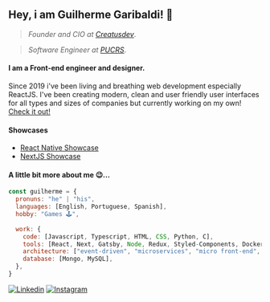 ## Hey, i am Guilherme Garibaldi! 👋
> *Founder and CIO at [Creatusdev](https://github.com/Creatus-Desenvolvimento-de-Solucoes)*.

> *Software Engineer at [PUCRS](https://www.pucrs.br/)*.

#### I am a Front-end engineer and designer.
Since 2019 i've been living and breathing web development especially ReactJS. I've been creating modern, clean and user friendly user interfaces for all types and sizes of companies but currently working on my own! [Check it out!](https://creatusdev.com)

#### Showcases
* [React Native Showcase](https://github.com/Hackatona-AGES-2022/Undefined)
* [NextJS Showcase](https://github.com/guigaribalde/totty-front)

#### A little bit more about me 😉... 
```js
const guilherme = {
  pronuns: "he" | "his",
  languages: [English, Portuguese, Spanish],
  hobby: "Games 🕹️",
  
  work: {
    code: [Javascript, Typescript, HTML, CSS, Python, C],
    tools: [React, Next, Gatsby, Node, Redux, Styled-Components, Docker, Jest, Mocha, Nginx],
    architecture: ["event-driven", "microservices", "micro front-end", "design system pattern"],
    database: [Mongo, MySQL],
  },
}
```
<a href="https://www.linkedin.com/in/guigaribalde">![Linkedin](https://shields.io/badge/Linkedin-181-blue?logo=linkedin&style=social)</a>  <a href="https://www.instagram.com/guigaribalde/">![Instagram](https://shields.io/badge/Instagram-532-orange?logo=instagram&style=social)</a>
